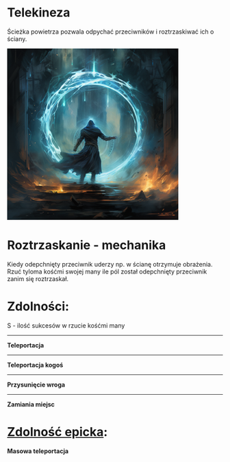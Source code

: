 # Telekineza

Ścieżka powietrza pozwala odpychać przeciwników i roztrzaskiwać ich o ściany.

<img src="imgs/telekineza.png" width="400">

# Roztrzaskanie - mechanika

Kiedy odepchnięty przeciwnik uderzy np. w ścianę otrzymuje obrażenia.\
Rzuć tyloma kośćmi swojej many ile pól został odepchnięty przeciwnik zanim się roztrzaskał.

# Zdolności:

S - ilość sukcesów w rzucie kośćmi many

___

**Teleportacja**

___

**Teleportacja kogoś**

___

**Przysunięcie wroga**

___

**Zamiania miejsc**

# [Zdolność epicka](/docs/zdolnosc-epicka.md):

**Masowa teleportacja**
